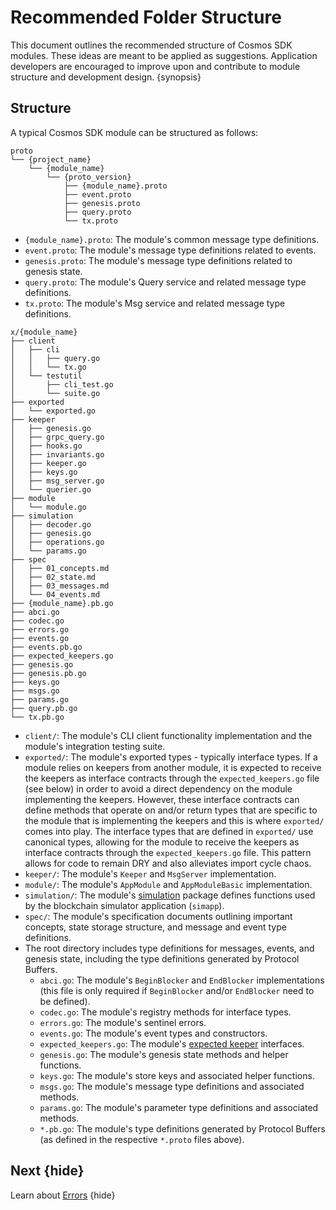 <!--
order: 12
-->

# Recommended Folder Structure

This document outlines the recommended structure of Cosmos SDK modules. These
ideas are meant to be applied as suggestions. Application developers are
encouraged to improve upon and contribute to module structure and development
design. {synopsis}

## Structure

A typical Cosmos SDK module can be structured as follows:

```shell
proto
└── {project_name}
    └── {module_name}
        └── {proto_version}
            ├── {module_name}.proto
            ├── event.proto
            ├── genesis.proto
            ├── query.proto
            └── tx.proto
```

- `{module_name}.proto`: The module's common message type definitions.
- `event.proto`: The module's message type definitions related to events.
- `genesis.proto`: The module's message type definitions related to genesis
  state.
- `query.proto`: The module's Query service and related message type
  definitions.
- `tx.proto`: The module's Msg service and related message type definitions.

```shell
x/{module_name}
├── client
│   ├── cli
│   │   ├── query.go
│   │   └── tx.go
│   └── testutil
│       ├── cli_test.go
│       └── suite.go
├── exported
│   └── exported.go
├── keeper
│   ├── genesis.go
│   ├── grpc_query.go
│   ├── hooks.go
│   ├── invariants.go
│   ├── keeper.go
│   ├── keys.go
│   ├── msg_server.go
│   └── querier.go
├── module
│   └── module.go
├── simulation
│   ├── decoder.go
│   ├── genesis.go
│   ├── operations.go
│   └── params.go
├── spec
│   ├── 01_concepts.md
│   ├── 02_state.md
│   ├── 03_messages.md
│   └── 04_events.md
├── {module_name}.pb.go
├── abci.go
├── codec.go
├── errors.go
├── events.go
├── events.pb.go
├── expected_keepers.go
├── genesis.go
├── genesis.pb.go
├── keys.go
├── msgs.go
├── params.go
├── query.pb.go
└── tx.pb.go
```

- `client/`: The module's CLI client functionality implementation and the
  module's integration testing suite.
- `exported/`: The module's exported types - typically interface types. If a
  module relies on keepers from another module, it is expected to receive the
  keepers as interface contracts through the `expected_keepers.go` file (see
  below) in order to avoid a direct dependency on the module implementing the
  keepers. However, these interface contracts can define methods that operate on
  and/or return types that are specific to the module that is implementing the
  keepers and this is where `exported/` comes into play. The interface types
  that are defined in `exported/` use canonical types, allowing for the module
  to receive the keepers as interface contracts through the
  `expected_keepers.go` file. This pattern allows for code to remain DRY and
  also alleviates import cycle chaos.
- `keeper/`: The module's `Keeper` and `MsgServer` implementation.
- `module/`: The module's `AppModule` and `AppModuleBasic` implementation.
- `simulation/`: The module's [simulation](./simulator.html) package defines
  functions used by the blockchain simulator application (`simapp`).
- `spec/`: The module's specification documents outlining important concepts,
  state storage structure, and message and event type definitions.
- The root directory includes type definitions for messages, events, and genesis
  state, including the type definitions generated by Protocol Buffers.
  - `abci.go`: The module's `BeginBlocker` and `EndBlocker` implementations
    (this file is only required if `BeginBlocker` and/or `EndBlocker` need to be
    defined).
  - `codec.go`: The module's registry methods for interface types.
  - `errors.go`: The module's sentinel errors.
  - `events.go`: The module's event types and constructors.
  - `expected_keepers.go`: The module's
    [expected keeper](./keeper.html#type-definition) interfaces.
  - `genesis.go`: The module's genesis state methods and helper functions.
  - `keys.go`: The module's store keys and associated helper functions.
  - `msgs.go`: The module's message type definitions and associated methods.
  - `params.go`: The module's parameter type definitions and associated methods.
  - `*.pb.go`: The module's type definitions generated by Protocol Buffers (as
    defined in the respective `*.proto` files above).

## Next {hide}

Learn about [Errors](./errors.md) {hide}
